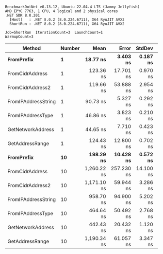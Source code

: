 ```

BenchmarkDotNet v0.13.12, Ubuntu 22.04.4 LTS (Jammy Jellyfish)
AMD EPYC 7763, 1 CPU, 4 logical and 2 physical cores
.NET SDK 8.0.201
  [Host]   : .NET 8.0.2 (8.0.224.6711), X64 RyuJIT AVX2
  ShortRun : .NET 8.0.2 (8.0.224.6711), X64 RyuJIT AVX2

Job=ShortRun  IterationCount=3  LaunchCount=1  
WarmupCount=3  

```
| Method              | Number | Mean        | Error      | StdDev    | Min         | Max         | Gen0   | Allocated |
|-------------------- |------- |------------:|-----------:|----------:|------------:|------------:|-------:|----------:|
| **FromPrefix**          | **1**      |    **18.77 ns** |   **3.403 ns** |  **0.187 ns** |    **18.57 ns** |    **18.93 ns** | **0.0007** |      **56 B** |
| FromCidrAddress     | 1      |   123.36 ns |  17.701 ns |  0.970 ns |   122.49 ns |   124.41 ns | 0.0012 |     112 B |
| FromCidrAddress2    | 1      |   119.66 ns |  53.888 ns |  2.954 ns |   117.45 ns |   123.01 ns | 0.0012 |     112 B |
| FromIPAddressString | 1      |    90.73 ns |   5.327 ns |  0.292 ns |    90.40 ns |    90.95 ns | 0.0006 |      56 B |
| FromIPAddressType   | 1      |    46.86 ns |   3.823 ns |  0.210 ns |    46.70 ns |    47.10 ns | 0.0010 |      88 B |
| GetNetworkAddress   | 1      |    44.65 ns |   7.710 ns |  0.423 ns |    44.40 ns |    45.14 ns | 0.0007 |      56 B |
| GetAddressRange     | 1      |   124.43 ns |  12.800 ns |  0.702 ns |   123.79 ns |   125.18 ns | 0.0019 |     168 B |
| **FromPrefix**          | **10**     |   **198.29 ns** |  **10.428 ns** |  **0.572 ns** |   **197.78 ns** |   **198.91 ns** | **0.0067** |     **560 B** |
| FromCidrAddress     | 10     | 1,260.22 ns | 257.230 ns | 14.100 ns | 1,251.69 ns | 1,276.49 ns | 0.0134 |    1120 B |
| FromCidrAddress2    | 10     | 1,171.10 ns |  59.944 ns |  3.286 ns | 1,167.89 ns | 1,174.46 ns | 0.0134 |    1120 B |
| FromIPAddressString | 10     |   958.70 ns |  94.900 ns |  5.202 ns |   954.77 ns |   964.60 ns | 0.0057 |     560 B |
| FromIPAddressType   | 10     |   464.64 ns |  50.492 ns |  2.768 ns |   462.35 ns |   467.72 ns | 0.0105 |     880 B |
| GetNetworkAddress   | 10     |   442.43 ns |  20.432 ns |  1.120 ns |   441.70 ns |   443.72 ns | 0.0067 |     560 B |
| GetAddressRange     | 10     | 1,190.34 ns |  61.057 ns |  3.347 ns | 1,186.67 ns | 1,193.22 ns | 0.0191 |    1680 B |
